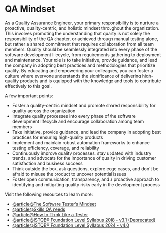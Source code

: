 # QA Mindset

As a Quality Assurance Engineer, your primary responsibility is to nurture a proactive, quality-centric, and holistic mindset throughout the organization. This involves promoting the understanding that quality is not solely the responsibility of the QA chapter, or achieved through manual testing alone, but rather a shared commitment that requires collaboration from all team members. Quality should be seamlessly integrated into every phase of the software development lifecycle, from requirements gathering to deployment and maintenance. Your role is to take initiative, provide guidance, and lead the company in adopting best practices and methodologies that prioritize quality. By educating and empowering your colleagues, you can foster a culture where everyone understands the significance of delivering high-quality products and is equipped with the knowledge and tools to contribute effectively to this goal.

A few important points:

- Foster a quality-centric mindset and promote shared responsibility for quality across the organization
- Integrate quality processes into every phase of the software development lifecycle and encourage collaboration among team members
- Take initiative, provide guidance, and lead the company in adopting best practices for ensuring high-quality products
- Implement and maintain robust automation frameworks to enhance testing efficiency, coverage, and reliability
- Continuously improve quality processes, stay updated with industry trends, and advocate for the importance of quality in driving customer satisfaction and business success
- Think outside the box, ask questions, explore edge cases, and don't be afraid to misuse the product to uncover potential issues
- Foster open communication, transparency, and a proactive approach to identifying and mitigating quality risks early in the development process

Visit the following resources to learn more:

- [@article@The Software Tester’s Mindset](https://softwaretester.careers/the-software-testers-mindset/)
- [@article@Skills QA needs](https://theqalead.com/careers/quality-assurance-skills/)
- [@article@How to Think Like a Tester](https://medium.com/@blakenorrish/how-to-think-like-a-tester-7a174ff6aeaf)
- [@article@ISTQB® Foundation Level Syllabus 2018 - v3.1 (Deprecated)](https://www.turkishtestingboard.org/files/FL-Syllabus-2018-GA.pdf)
- [@article@ISTQB® Foundation Level Syllabus 2024 - v4.0](https://astqb.org/assets/documents/ISTQB_CTFL_Syllabus-v4.0.pdf)
